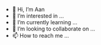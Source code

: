 - 👋 Hi, I’m Aan
- 👀 I’m interested in ...
- 🌱 I’m currently learning ...
- 💞️ I’m looking to collaborate on ...
- 📫 How to reach me ...

<!---
Aan is a ✨ special ✨ repository because its `README.md` (this file) appears on your GitHub profile.
You can click the Preview link to take a look at your changes.
--->

